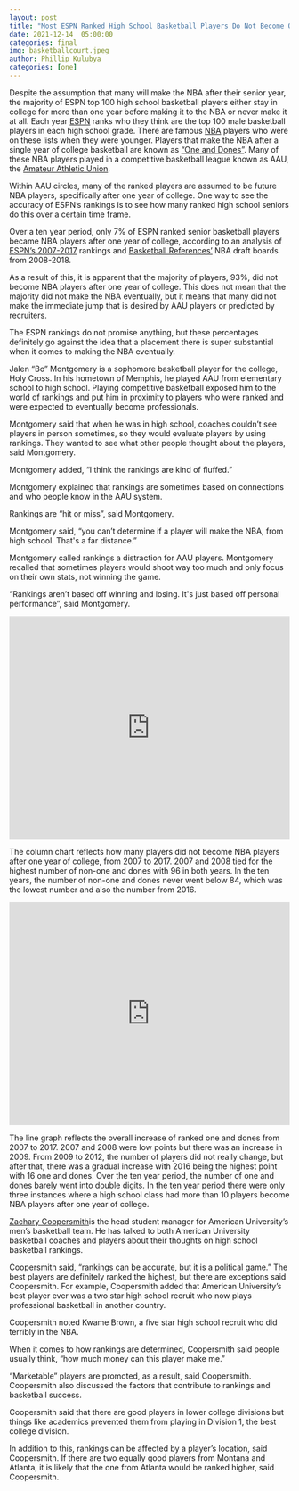 ```yaml
---
layout: post 
title: "Most ESPN Ranked High School Basketball Players Do Not Become One and Dones"
date: 2021-12-14  05:00:00
categories: final
img: basketballcourt.jpeg
author: Phillip Kulubya
categories: [one]
---
```



Despite the assumption that many will make the NBA after their senior year, the majority of ESPN top 100 high school basketball players either stay in college for more than one year before making it to the NBA or never make it at all. Each year [ESPN](http://www.espn.com/college-sports/basketball/recruiting/playerrankings) ranks who they think are the top 100 male basketball players in each high school grade. There are famous [NBA](https://www.nba.com/draft/2021/draft-board) players who were on these lists when they were younger. Players that make the NBA after a single year of college basketball are known as [“One and Dones”]( https://www.sports-king.com/dictionary.php?q=one-and-done). Many of these NBA players played in a competitive basketball league known as AAU, the [Amateur Athletic Union](https://www.collinsdictionary.com/us/dictionary/english/aau). 

Within AAU circles, many of the ranked players are assumed to be future NBA players, specifically after one year of college. One way to see the accuracy of ESPN’s rankings is to see how many ranked high school seniors do this over a certain time frame. 

Over a ten year period, only 7% of ESPN ranked senior basketball players became NBA players after one year of college, according to an analysis of [ESPN’s 2007-2017](http://www.espn.com/college-sports/basketball/recruiting/playerrankings) rankings and [Basketball References’](https://www.basketball-reference.com/draft/NBA_2018.html) NBA draft boards from 2008-2018. 

As a result of this, it is apparent that the majority of players, 93%, did not become NBA players after one year of college. This does not mean that the majority did not make the NBA eventually, but it means that many did not make the immediate jump that is desired by AAU players or predicted by recruiters. 

The ESPN rankings do not promise anything, but these percentages definitely go against the idea that a placement there is super substantial when it comes to making the NBA eventually.

Jalen “Bo” Montgomery is a sophomore basketball player for the college, Holy Cross. In his hometown of Memphis, he played AAU from elementary school to high school. Playing competitive basketball exposed him to the world of rankings and put him in proximity to players who were ranked and were expected to eventually become professionals. 

Montgomery said that when he was in high school, coaches couldn’t see players in person sometimes, so they would evaluate players by using rankings. They wanted to see what other people thought about the players, said Montgomery. 

Montgomery added, “I think the rankings are kind of fluffed.” 

Montgomery explained that rankings are sometimes based on connections and who people know in the AAU system. 

Rankings are “hit or miss”, said Montgomery. 

Montgomery said, “you can’t determine if a player will make the NBA, from high school. That's a far distance.”

Montgomery called rankings a distraction for AAU players. Montgomery recalled that sometimes players would shoot way too much and only focus on their own stats, not winning the game.

“Rankings aren’t based off winning and losing. It's just based off personal performance”, said Montgomery. 

<iframe title="ESPN Ranked Basketball Players Who Were Not One and Dones from 2007-2017" aria-label="Column Chart" id="datawrapper-chart-dJY5E" src="https://datawrapper.dwcdn.net/dJY5E/4/" scrolling="no" frameborder="0" style="width: 0; min-width: 100% !important; border: none;" height="400"></iframe><script type="text/javascript">!function(){"use strict";window.addEventListener("message",(function(e){if(void 0!==e.data["datawrapper-height"]){var t=document.querySelectorAll("iframe");for(var a in e.data["datawrapper-height"])for(var r=0;r<t.length;r++){if(t[r].contentWindow===e.source)t[r].style.height=e.data["datawrapper-height"][a]+"px"}}}))}();</script>

The column chart reflects how many players did not become NBA players after one year of college, from 2007 to 2017. 2007 and 2008 tied for the highest number of non-one and dones with 96 in both years. In the ten years, the number of non-one and dones never went below 84, which was the lowest number and also the number from 2016. 

<iframe title="ESPN Ranked Basketball Players Who Were One and Dones From 2007-2017" aria-label="Interactive line chart" id="datawrapper-chart-mqwbt" src="https://datawrapper.dwcdn.net/mqwbt/6/" scrolling="no" frameborder="0" style="width: 0; min-width: 100% !important; border: none;" height="400"></iframe><script type="text/javascript">!function(){"use strict";window.addEventListener("message",(function(e){if(void 0!==e.data["datawrapper-height"]){var t=document.querySelectorAll("iframe");for(var a in e.data["datawrapper-height"])for(var r=0;r<t.length;r++){if(t[r].contentWindow===e.source)t[r].style.height=e.data["datawrapper-height"][a]+"px"}}}))}();</script>

The line graph reflects the overall increase of ranked one and dones from 2007 to 2017. 2007 and 2008 were low points but there was an increase in 2009. From 2009 to 2012, the number of players did not really change, but after that, there was a gradual increase with 2016 being the highest point with 16 one and dones. Over the ten year period, the number of one and dones barely went into double digits. In the ten year period there were only three instances where a high school class had more than 10 players become NBA players after one year of college. 

[Zachary Coopersmith](https://www.linkedin.com/in/zachary-coopersmith-870a62196)is the head student manager for American University’s men’s basketball team. He has talked to both American University basketball coaches and players about their thoughts on high school basketball rankings. 

Coopersmith said, “rankings can be accurate, but it is a political game.”
The best players are definitely ranked the highest, but there are exceptions said Coopersmith. For example, Coopersmith added that American University’s best player ever was a two star high school recruit who now plays professional basketball in another country.  

Coopersmith noted Kwame Brown, a five star high school recruit who did terribly in the NBA.

When it comes to how rankings are determined, Coopersmith said people usually think, “how much money can this player make me.”

“Marketable” players are promoted, as a result, said Coopersmith. 
Coopersmith also discussed the factors that contribute to rankings and basketball success.

Coopersmith said that there are good players in lower college divisions but things like academics prevented them from playing in Division 1, the best college division.  

In addition to this, rankings can be affected by a player’s location, said Coopersmith. If there are two equally good players from Montana and Atlanta, it is likely that the one from Atlanta would be ranked higher, said Coopersmith.  

